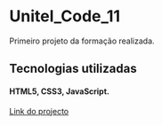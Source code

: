 # Unitel_Code_11

Primeiro projeto da formação realizada.<br>

## Tecnologias utilizadas
#### HTML5, CSS3, JavaScript.
<a href="https://euricodande12.github.io/Unitel_Code_11/" target="_blank">Link do projecto</a>
